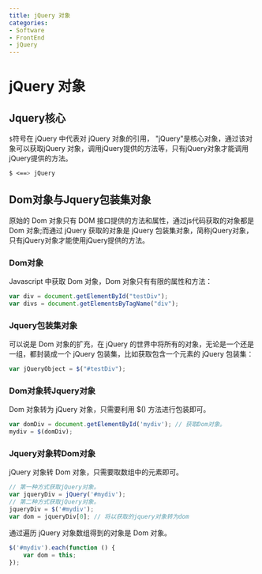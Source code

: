 ```yaml
---
title: jQuery 对象
categories:
- Software
- FrontEnd
- jQuery
---
```

# jQuery 对象

## Jquery核心

`$`符号在 jQuery 中代表对 jQuery 对象的引用， "jQuery"是核心对象，通过该对象可以获取jQuery 对象，调用jQuery提供的方法等，只有jQuery对象才能调用jQuery提供的方法。

```css
$ <==> jQuery
```

## Dom对象与Jquery包装集对象

原始的 Dom 对象只有 DOM 接口提供的方法和属性，通过js代码获取的对象都是 Dom 对象;而通过 jQuery 获取的对象是 jQuery 包装集对象，简称jQuery对象，只有jQuery对象才能使用jQuery提供的方法。

### Dom对象

Javascript 中获取 Dom 对象，Dom 对象只有有限的属性和方法：

```javascript
var div = document.getElementById("testDiv");
var divs = document.getElementsByTagName("div");
```

### Jquery包装集对象

可以说是 Dom 对象的扩充，在 jQuery 的世界中将所有的对象，无论是一个还是一组，都封装成一个 jQuery 包装集，比如获取包含一个元素的 jQuery 包装集：

```js
var jQueryObject = $("#testDiv");
```

### Dom对象转Jquery对象

Dom 对象转为 jQuery 对象，只需要利用 $() 方法进行包装即可。

```js
var domDiv = document.getElementById('mydiv'); // 获取Dom对象。
mydiv = $(domDiv);
```

### Jquery对象转Dom对象

jQuery 对象转 Dom 对象，只需要取数组中的元素即可。

```js
// 第一种方式获取jQuery对象。
var jqueryDiv = jQuery('#mydiv');
// 第二种方式获取jQuery对象。
jqueryDiv = $('#mydiv');
var dom = jqueryDiv[0]; // 将以获取的jquery对象转为dom
```

通过遍历 jQuery 对象数组得到的对象是 Dom 对象。

```js
$('#mydiv').each(function () {
    var dom = this;
});
```

